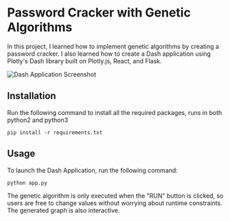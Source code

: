 # Password Cracker with Genetic Algorithms
In this project, I learned how to implement genetic algorithms by creating a password cracker. I also learned how to create a Dash application using Plotly's Dash library built on Plotly.js, React, and Flask.

![Dash Application Screenshot](/GeneticPasswordCracker/screenshot.png)

## Installation
Run the following command to install all the required packages, runs in both python2 and python3

    pip install -r requirements.txt

## Usage
To launch the Dash Application, run the following command: 

    python app.py

The genetic algorithm is only executed when the "RUN" button is clicked, so users are free to change values without worrying about runtime constraints. The generated graph is also interactive.


